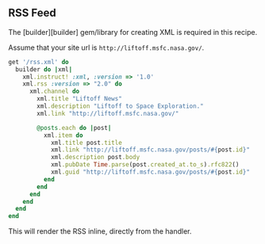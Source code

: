 RSS Feed
--------

The [builder][builder] gem/library for creating XML is required in this recipe.

Assume that your site url is `http://liftoff.msfc.nasa.gov/`.

```ruby
get '/rss.xml' do
  builder do |xml|
    xml.instruct! :xml, :version => '1.0'
    xml.rss :version => "2.0" do
      xml.channel do
        xml.title "Liftoff News"
        xml.description "Liftoff to Space Exploration."
        xml.link "http://liftoff.msfc.nasa.gov/"

        @posts.each do |post|
          xml.item do
            xml.title post.title
            xml.link "http://liftoff.msfc.nasa.gov/posts/#{post.id}"
            xml.description post.body
            xml.pubDate Time.parse(post.created_at.to_s).rfc822()
            xml.guid "http://liftoff.msfc.nasa.gov/posts/#{post.id}"
          end
        end
      end
    end
  end
end
```

This will render the RSS inline, directly from the handler.
